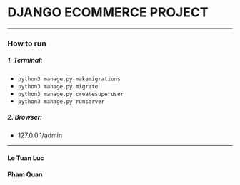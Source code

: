 # DJANGO ECOMMERCE PROJECT
----------
### How to run
##### 1. Terminal:
* `python3 manage.py makemigrations`
* `python3 manage.py migrate`
* `python3 manage.py createsuperuser`
* `python3 manage.py runserver`

##### 2. Browser:
* 127.0.0.1/admin

----------
#### Le Tuan Luc
#### Pham Quan

